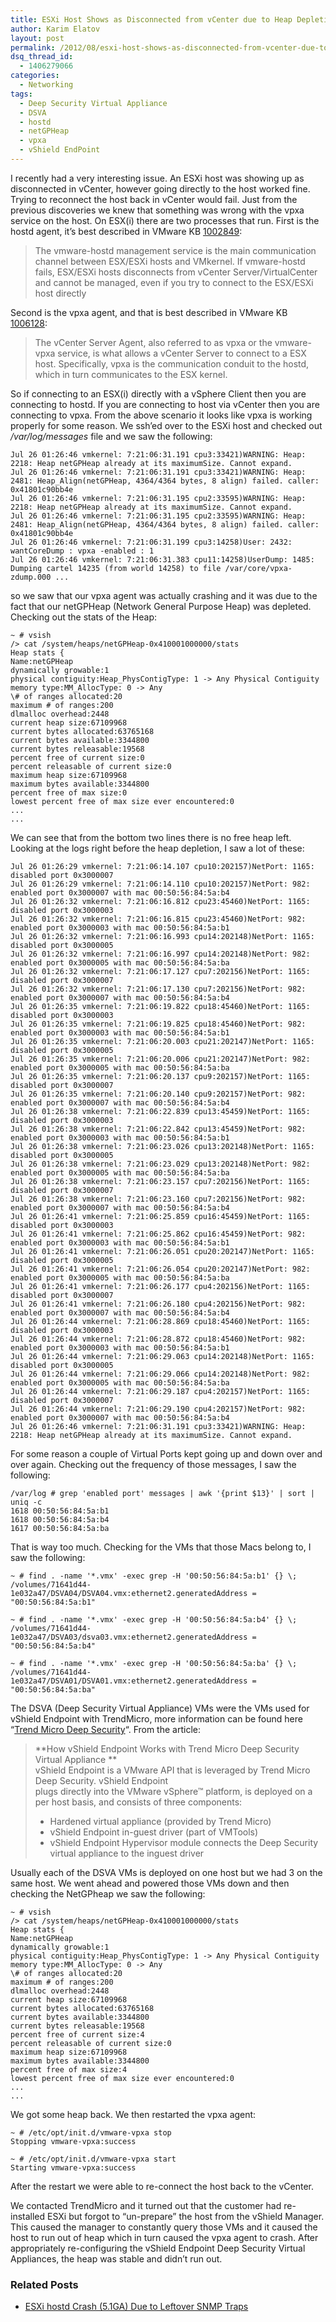 ```yaml
---
title: ESXi Host Shows as Disconnected from vCenter due to Heap Depletion
author: Karim Elatov
layout: post
permalink: /2012/08/esxi-host-shows-as-disconnected-from-vcenter-due-to-heap-depletion/
dsq_thread_id:
  - 1406279066
categories:
  - Networking
tags:
  - Deep Security Virtual Appliance
  - DSVA
  - hostd
  - netGPHeap
  - vpxa
  - vShield EndPoint
---
```

I recently had a very interesting issue. An ESXi host was showing up as disconnected in vCenter, however going directly to the host worked fine. Trying to reconnect the host back in vCenter would fail. Just from the previous discoveries we knew that something was wrong with the vpxa service on the host. On ESX(i) there are two processes that run. First is the hostd agent, it&#8217;s best described in VMware KB <a href="http://kb.vmware.com/kb/1002849" onclick="javascript:_gaq.push(['_trackEvent','outbound-article','http://kb.vmware.com/kb/1002849']);">1002849</a>:

> The vmware-hostd management service is the main communication channel between ESX/ESXi hosts and VMkernel. If vmware-hostd fails, ESX/ESXi hosts disconnects from vCenter Server/VirtualCenter and cannot be managed, even if you try to connect to the ESX/ESXi host directly

Second is the vpxa agent, and that is best described in VMware KB <a href="http://kb.vmware.com/kb/1006128" onclick="javascript:_gaq.push(['_trackEvent','outbound-article','http://kb.vmware.com/kb/1006128']);">1006128</a>:

> The vCenter Server Agent, also referred to as vpxa or the vmware-vpxa service, is what allows a vCenter Server to connect to a ESX host. Specifically, vpxa is the communication conduit to the hostd, which in turn communicates to the ESX kernel.

So if connecting to an ESX(i) directly with a vSphere Client then you are connecting to hostd. If you are connecting to host via vCenter then you are connecting to vpxa. From the above scenario it looks like vpxa is working properly for some reason. We ssh&#8217;ed over to the ESXi host and checked out */var/log/messages* file and we saw the following:

	  
	Jul 26 01:26:46 vmkernel: 7:21:06:31.191 cpu3:33421)WARNING: Heap: 2218: Heap netGPHeap already at its maximumSize. Cannot expand.  
	Jul 26 01:26:46 vmkernel: 7:21:06:31.191 cpu3:33421)WARNING: Heap: 2481: Heap_Align(netGPHeap, 4364/4364 bytes, 8 align) failed. caller: 0x41801c90bb4e  
	Jul 26 01:26:46 vmkernel: 7:21:06:31.195 cpu2:33595)WARNING: Heap: 2218: Heap netGPHeap already at its maximumSize. Cannot expand.  
	Jul 26 01:26:46 vmkernel: 7:21:06:31.195 cpu2:33595)WARNING: Heap: 2481: Heap_Align(netGPHeap, 4364/4364 bytes, 8 align) failed. caller: 0x41801c90bb4e  
	Jul 26 01:26:46 vmkernel: 7:21:06:31.199 cpu3:14258)User: 2432: wantCoreDump : vpxa -enabled : 1  
	Jul 26 01:26:46 vmkernel: 7:21:06:31.383 cpu11:14258)UserDump: 1485: Dumping cartel 14235 (from world 14258) to file /var/core/vpxa-zdump.000 ...  
	

so we saw that our vpxa agent was actually crashing and it was due to the fact that our netGPHeap (Network General Purpose Heap) was depleted. Checking out the stats of the Heap:

	  
	~ # vsish  
	/> cat /system/heaps/netGPHeap-0x410001000000/stats  
	Heap stats {  
	Name:netGPHeap  
	dynamically growable:1  
	physical contiguity:Heap_PhysContigType: 1 -> Any Physical Contiguity  
	memory type:MM_AllocType: 0 -> Any  
	\# of ranges allocated:20  
	maximum # of ranges:200  
	dlmalloc overhead:2448  
	current heap size:67109968  
	current bytes allocated:63765168  
	current bytes available:3344800  
	current bytes releasable:19568  
	percent free of current size:0  
	percent releasable of current size:0  
	maximum heap size:67109968  
	maximum bytes available:3344800  
	percent free of max size:0  
	lowest percent free of max size ever encountered:0  
	...  
	...  
	

We can see that from the bottom two lines there is no free heap left. Looking at the logs right before the heap depletion, I saw a lot of these:

	  
	Jul 26 01:26:29 vmkernel: 7:21:06:14.107 cpu10:202157)NetPort: 1165: disabled port 0x3000007  
	Jul 26 01:26:29 vmkernel: 7:21:06:14.110 cpu10:202157)NetPort: 982: enabled port 0x3000007 with mac 00:50:56:84:5a:b4  
	Jul 26 01:26:32 vmkernel: 7:21:06:16.812 cpu23:45460)NetPort: 1165: disabled port 0x3000003  
	Jul 26 01:26:32 vmkernel: 7:21:06:16.815 cpu23:45460)NetPort: 982: enabled port 0x3000003 with mac 00:50:56:84:5a:b1  
	Jul 26 01:26:32 vmkernel: 7:21:06:16.993 cpu14:202148)NetPort: 1165: disabled port 0x3000005  
	Jul 26 01:26:32 vmkernel: 7:21:06:16.997 cpu14:202148)NetPort: 982: enabled port 0x3000005 with mac 00:50:56:84:5a:ba  
	Jul 26 01:26:32 vmkernel: 7:21:06:17.127 cpu7:202156)NetPort: 1165: disabled port 0x3000007  
	Jul 26 01:26:32 vmkernel: 7:21:06:17.130 cpu7:202156)NetPort: 982: enabled port 0x3000007 with mac 00:50:56:84:5a:b4  
	Jul 26 01:26:35 vmkernel: 7:21:06:19.822 cpu18:45460)NetPort: 1165: disabled port 0x3000003  
	Jul 26 01:26:35 vmkernel: 7:21:06:19.825 cpu18:45460)NetPort: 982: enabled port 0x3000003 with mac 00:50:56:84:5a:b1  
	Jul 26 01:26:35 vmkernel: 7:21:06:20.003 cpu21:202147)NetPort: 1165: disabled port 0x3000005  
	Jul 26 01:26:35 vmkernel: 7:21:06:20.006 cpu21:202147)NetPort: 982: enabled port 0x3000005 with mac 00:50:56:84:5a:ba  
	Jul 26 01:26:35 vmkernel: 7:21:06:20.137 cpu9:202157)NetPort: 1165: disabled port 0x3000007  
	Jul 26 01:26:35 vmkernel: 7:21:06:20.140 cpu9:202157)NetPort: 982: enabled port 0x3000007 with mac 00:50:56:84:5a:b4  
	Jul 26 01:26:38 vmkernel: 7:21:06:22.839 cpu13:45459)NetPort: 1165: disabled port 0x3000003  
	Jul 26 01:26:38 vmkernel: 7:21:06:22.842 cpu13:45459)NetPort: 982: enabled port 0x3000003 with mac 00:50:56:84:5a:b1  
	Jul 26 01:26:38 vmkernel: 7:21:06:23.026 cpu13:202148)NetPort: 1165: disabled port 0x3000005  
	Jul 26 01:26:38 vmkernel: 7:21:06:23.029 cpu13:202148)NetPort: 982: enabled port 0x3000005 with mac 00:50:56:84:5a:ba  
	Jul 26 01:26:38 vmkernel: 7:21:06:23.157 cpu7:202156)NetPort: 1165: disabled port 0x3000007  
	Jul 26 01:26:38 vmkernel: 7:21:06:23.160 cpu7:202156)NetPort: 982: enabled port 0x3000007 with mac 00:50:56:84:5a:b4  
	Jul 26 01:26:41 vmkernel: 7:21:06:25.859 cpu16:45459)NetPort: 1165: disabled port 0x3000003  
	Jul 26 01:26:41 vmkernel: 7:21:06:25.862 cpu16:45459)NetPort: 982: enabled port 0x3000003 with mac 00:50:56:84:5a:b1  
	Jul 26 01:26:41 vmkernel: 7:21:06:26.051 cpu20:202147)NetPort: 1165: disabled port 0x3000005  
	Jul 26 01:26:41 vmkernel: 7:21:06:26.054 cpu20:202147)NetPort: 982: enabled port 0x3000005 with mac 00:50:56:84:5a:ba  
	Jul 26 01:26:41 vmkernel: 7:21:06:26.177 cpu4:202156)NetPort: 1165: disabled port 0x3000007  
	Jul 26 01:26:41 vmkernel: 7:21:06:26.180 cpu4:202156)NetPort: 982: enabled port 0x3000007 with mac 00:50:56:84:5a:b4  
	Jul 26 01:26:44 vmkernel: 7:21:06:28.869 cpu18:45460)NetPort: 1165: disabled port 0x3000003  
	Jul 26 01:26:44 vmkernel: 7:21:06:28.872 cpu18:45460)NetPort: 982: enabled port 0x3000003 with mac 00:50:56:84:5a:b1  
	Jul 26 01:26:44 vmkernel: 7:21:06:29.063 cpu14:202148)NetPort: 1165: disabled port 0x3000005  
	Jul 26 01:26:44 vmkernel: 7:21:06:29.066 cpu14:202148)NetPort: 982: enabled port 0x3000005 with mac 00:50:56:84:5a:ba  
	Jul 26 01:26:44 vmkernel: 7:21:06:29.187 cpu4:202157)NetPort: 1165: disabled port 0x3000007  
	Jul 26 01:26:44 vmkernel: 7:21:06:29.190 cpu4:202157)NetPort: 982: enabled port 0x3000007 with mac 00:50:56:84:5a:b4  
	Jul 26 01:26:46 vmkernel: 7:21:06:31.191 cpu3:33421)WARNING: Heap: 2218: Heap netGPHeap already at its maximumSize. Cannot expand.  
	

For some reason a couple of Virtual Ports kept going up and down over and over again. Checking out the frequency of those messages, I saw the following:

	  
	/var/log # grep 'enabled port' messages | awk '{print $13}' | sort | uniq -c  
	1618 00:50:56:84:5a:b1  
	1618 00:50:56:84:5a:b4  
	1617 00:50:56:84:5a:ba  
	

That is way too much. Checking for the VMs that those Macs belong to, I saw the following:

	  
	~ # find . -name '*.vmx' -exec grep -H '00:50:56:84:5a:b1' {} \;  
	/volumes/71641d44-1e032a47/DSVA04/DSVA04.vmx:ethernet2.generatedAddress = "00:50:56:84:5a:b1"
	
	~ # find . -name '*.vmx' -exec grep -H '00:50:56:84:5a:b4' {} \;  
	/volumes/71641d44-1e032a47/DSVA03/dsva03.vmx:ethernet2.generatedAddress = "00:50:56:84:5a:b4"
	
	~ # find . -name '*.vmx' -exec grep -H '00:50:56:84:5a:ba' {} \;  
	/volumes/71641d44-1e032a47/DSVA01/DSVA01.vmx:ethernet2.generatedAddress = "00:50:56:84:5a:ba"  
	

The DSVA (Deep Security Virtual Appliance) VMs were the VMs used for vShield Endpoint with TrendMicro, more information can be found here &#8220;<a href="http://www.vmware.com/files/pdf/partners/trendmicro/vmware-trendmicro-anti-virus-virtual-datacenter-sb-en.pdf" onclick="javascript:_gaq.push(['_trackEvent','download','http://www.vmware.com/files/pdf/partners/trendmicro/vmware-trendmicro-anti-virus-virtual-datacenter-sb-en.pdf']);">Trend Micro Deep Security</a>&#8220;. From the article:

> **How vShield Endpoint Works with Trend Micro Deep Security Virtual Appliance **  
> vShield Endpoint is a VMware API that is leveraged by Trend Micro Deep Security. vShield Endpoint  
> plugs directly into the VMware vSphere™ platform, is deployed on a per host basis, and consists of three components:
> 
> *   Hardened virtual appliance (provided by Trend Micro)
> *   vShield Endpoint in-guest driver (part of VMTools)
> *   vShield Endpoint Hypervisor module connects the Deep Security virtual appliance to the inguest driver

Usually each of the DSVA VMs is deployed on one host but we had 3 on the same host. We went ahead and powered those VMs down and then checking the NetGPheap we saw the following:  
	  
	~ # vsish  
	/> cat /system/heaps/netGPHeap-0x410001000000/stats  
	Heap stats {  
	Name:netGPHeap  
	dynamically growable:1  
	physical contiguity:Heap_PhysContigType: 1 -> Any Physical Contiguity  
	memory type:MM_AllocType: 0 -> Any  
	\# of ranges allocated:20  
	maximum # of ranges:200  
	dlmalloc overhead:2448  
	current heap size:67109968  
	current bytes allocated:63765168  
	current bytes available:3344800  
	current bytes releasable:19568  
	percent free of current size:4  
	percent releasable of current size:0  
	maximum heap size:67109968  
	maximum bytes available:3344800  
	percent free of max size:4  
	lowest percent free of max size ever encountered:0  
	...  
	...  
	

We got some heap back. We then restarted the vpxa agent:

	  
	~ # /etc/opt/init.d/vmware-vpxa stop  
	Stopping vmware-vpxa:success
	
	~ # /etc/opt/init.d/vmware-vpxa start  
	Starting vmware-vpxa:success  
	

After the restart we were able to re-connect the host back to the vCenter.

We contacted TrendMicro and it turned out that the customer had re-installed ESXi but forgot to &#8220;un-prepare&#8221; the host from the vShield Manager. This caused the manager to constantly query those VMs and it caused the host to run out of heap which in turn caused the vpxa agent to crash. After appropriately re-configuring the vShield Endpoint Deep Security Virtual Appliances, the heap was stable and didn&#8217;t run out.

<div class="SPOSTARBUST-Related-Posts">
  <H3>
    Related Posts
  </H3>
  
  <ul class="entry-meta">
    <li class="SPOSTARBUST-Related-Post">
      <a title="ESXi hostd Crash (5.1GA) Due to Leftover SNMP Traps" href="http://virtuallyhyper.com/2013/08/esxi-hostd-crash-5-1ga-due-to-leftover-snmp-traps/" onclick="javascript:_gaq.push(['_trackEvent','outbound-article','http://virtuallyhyper.com/2013/08/esxi-hostd-crash-5-1ga-due-to-leftover-snmp-traps/']);" rel="bookmark">ESXi hostd Crash (5.1GA) Due to Leftover SNMP Traps</a>
    </li>
  </ul>
</div>

<p class="wp-flattr-button">
  <a class="FlattrButton" style="display:none;" href="http://virtuallyhyper.com/2012/08/esxi-host-shows-as-disconnected-from-vcenter-due-to-heap-depletion/" title=" ESXi Host Shows as Disconnected from vCenter due to Heap Depletion" rev="flattr;uid:virtuallyhyper;language:en_GB;category:text;tags:Deep Security Virtual Appliance,DSVA,hostd,netGPHeap,vpxa,vShield EndPoint,blog;button:compact;">ESXi hostd Crash (5.1GA) Due to Leftover SNMP Traps One day I tried to open console on a VM and I got the MKS error: I logged into the host...</a>
</p>